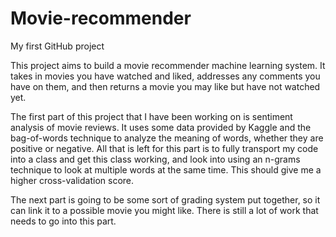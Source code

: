 # Movie-recommender
My first GitHub project

This project aims to build a movie recommender machine learning system. It takes in movies you have watched and liked, addresses any comments you have on them, and then returns a movie you may like but have not watched yet.

The first part of this project that I have been working on is sentiment analysis of movie reviews. It uses some data provided by Kaggle and the bag-of-words technique to analyze the meaning of words, whether they are positive or negative. 
All that is left for this part is to fully transport my code into a class and get this class working, and look into using an n-grams technique to look at multiple words at the same time. This should give me a higher cross-validation score. 

The next part is going to be some sort of grading system put together, so it can link it to a possible movie you might like. There is still a lot of work that needs to go into this part.
